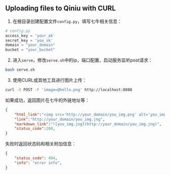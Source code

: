 ## Uploading files to Qiniu with CURL

1. 在根目录创建配置文件`config.py`，填写七牛相关信息：
```Python
# config.py
access_key = 'your_ak'
secret_key = 'you_sk'
domain = "your_domain"
bucket = "your_bucket"
```


2. 进入`serve`，修改`serve.sh`中的ip，端口配置，启动服务监听post请求：

```bash
bash serve.sh
```

3. 使用CURL或其他工具进行图片上传：


```bash
curl -X POST -F 'image=@hello.png' http://localhost:8088
```

如果成功，返回图片在七牛的外链地址等：
```json
{
    "html_link":"<img src='http://your_domain/you_img.png' alt='you_img.jng' style='zoom:67%;' />",
    "link":"http://your_domain/you_img.jng",
    "markdown_link":"![you_img.jng](http://your_domain/you_img.jng)",
    "status_code":200,
}
```

失败时返回状态码和相关附加信息：
```json
{
    "status_code": 404,
    "info": "error info",
}
```
